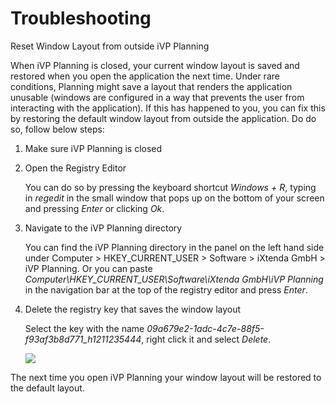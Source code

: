 # Troubleshooting

Reset Window Layout from outside iVP Planning

When iVP Planning is closed, your current window layout is saved and restored when you open the application the next time. Under rare conditions, Planning might save a layout that renders the application unusable (windows are configured in a way that prevents the user from interacting with the application). If this has happened to you, you can fix this by restoring the default window layout from outside the application. Do do so, follow below steps:

1. Make sure iVP Planning is closed

1. Open the Registry Editor

    You can do so by pressing the keyboard shortcut _Windows + R_, typing in _regedit_ in the small window that pops up on the bottom of your screen and pressing _Enter_ or clicking _Ok_.

1. Navigate to the iVP Planning directory

    You can find the iVP Planning directory in the panel on the left hand side under Computer > HKEY_CURRENT_USER > Software > iXtenda GmbH > iVP Planning. Or you can paste _Computer\HKEY_CURRENT_USER\Software\iXtenda GmbH\iVP Planning_ in the navigation bar at the top of the registry editor and press _Enter_.

1. Delete the registry key that saves the window layout

    Select the key with the name _09a679e2-1adc-4c7e-88f5-f93af3b8d771_h1211235444_, right click it and select _Delete_.

    ![](/.gitbook/assets/window-layout-regedit.png)

The next time you open iVP Planning your window layout will be restored to the default layout.
